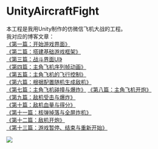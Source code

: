 # UnityAircraftFight
本工程是我用Unity制作的仿微信飞机大战的工程。  
我对应的博客文章：  
[《第一篇：开始游戏界面》](https://blog.csdn.net/linxinfa/article/details/114540983)  
[《第二篇：搭建基础游戏框架》](https://linxinfa.blog.csdn.net/article/details/114572128)  
[《第三篇：战斗界面UI》](https://linxinfa.blog.csdn.net/article/details/114578272)  
[《第四篇：主角飞机序列帧动画》](https://linxinfa.blog.csdn.net/article/details/114581184)  
[《第五篇：主角飞机的飞行控制》](https://linxinfa.blog.csdn.net/article/details/114582692)  
[《第六篇：根据配置随机生成敌机》](https://linxinfa.blog.csdn.net/article/details/114586028)  
[《第七篇：主角飞机碰撞与爆炸》](https://linxinfa.blog.csdn.net/article/details/114596657)
[《第八篇：主角飞机开炮》](https://linxinfa.blog.csdn.net/article/details/114627248)  
[《第九篇：敌机受击与爆炸》](https://linxinfa.blog.csdn.net/article/details/114633477)  
[《第十篇：敌机血量与得分》](https://linxinfa.blog.csdn.net/article/details/114636624)  
[《第十一篇：核弹掉落与全屏炸机》](https://linxinfa.blog.csdn.net/article/details/114640040)  
[《第十二篇：敌机开炮》](https://linxinfa.blog.csdn.net/article/details/114643492)  
[《第十三篇：游戏暂停、结束与重新开始》](https://linxinfa.blog.csdn.net/article/details/114651310)  

![](https://img-blog.csdnimg.cn/20210310214649241.gif)


